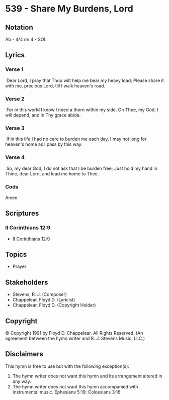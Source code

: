 # 539 - Share My Burdens, Lord

## Notation

Ab - 4/4 on 4 - SOL

## Lyrics

### Verse 1

 Dear Lord, I pray that Thou wilt help me bear my heavy load; Please share it with me, precious Lord, till  I walk heaven's road. 

### Verse 2

 For in this world I know I need a thorn within my side. On Thee, my God, I will depend, and in Thy grace abide.

### Verse 3

 If in this life I had no care to burden me each day, I may not long for heaven's home as I pass by this way. 

### Verse 4

 So, my dear God, I do not ask that I be burden free; Just hold my hand in Thine, dear Lord, and lead me home to Thee. 

### Coda

Amen. 


## Scriptures

### II Corinthians 12:9

- [II Corinthians 12:9](https://www.biblegateway.com/passage/?search=II%20Corinthians%2012%3A9)


## Topics

- Prayer

## Stakeholders

- Stevens, R. J. (Composer)
- Chappelear, Floyd D. (Lyricist)
- Chappelear, Floyd D. (Copyright Holder)

## Copyright

© Copyright 1991 by Floyd D. Chappelear. All Rights Reserved.
(An agreement between the hymn writer and R. J. Stevens Music, LLC.)

## Disclaimers

This hymn is free to use but with the following exception(s):
1. The hymn writer does not want this hymn and its arrangement altered in any way.
2. The hymn writer does not want this hymn accompanied with instrumental music.
Ephesians 5:19; Colossians 3:16

